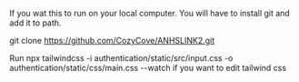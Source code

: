 If you wat this to run on your local computer. You will have to install git and add it to path.

git clone https://github.com/CozyCove/ANHSLINK2.git

Run npx tailwindcss -i authentication/static/src/input.css -o authentication/static/css/main.css --watch
if you want to edit tailwind css
